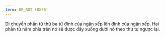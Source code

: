 ```yaml
---
term: OP_ROT (0X7B)
---
```


Di chuyển phần tử thứ ba từ đỉnh của ngăn xếp lên đỉnh của ngăn xếp. Hai phần tử nằm phía trên nó sẽ được đẩy xuống dưới nó theo thứ tự ngược lại.